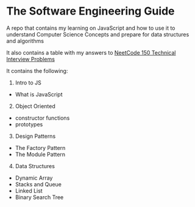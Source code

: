 # The Software Engineering Guide

A repo that contains my learning on JavaScript and how to use it to understand Computer Science Concepts and prepare for data structures and algorithms

It also contains a table with my answers to [NeetCode 150 Technical Interview Problems](https://neetcode.io/practice)

It contains the following:
1. Intro to JS
  - What is JavaScript
2. Object Oriented
  - constructor functions
  - prototypes
3. Design Patterns
  - The Factory Pattern
  - The Module Pattern
4. Data Structures
  - Dynamic Array
  - Stacks and Queue
  -  Linked List
  -  Binary Search Tree
